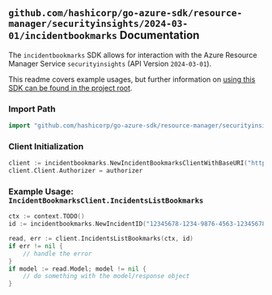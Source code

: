 
## `github.com/hashicorp/go-azure-sdk/resource-manager/securityinsights/2024-03-01/incidentbookmarks` Documentation

The `incidentbookmarks` SDK allows for interaction with the Azure Resource Manager Service `securityinsights` (API Version `2024-03-01`).

This readme covers example usages, but further information on [using this SDK can be found in the project root](https://github.com/hashicorp/go-azure-sdk/tree/main/docs).

### Import Path

```go
import "github.com/hashicorp/go-azure-sdk/resource-manager/securityinsights/2024-03-01/incidentbookmarks"
```


### Client Initialization

```go
client := incidentbookmarks.NewIncidentBookmarksClientWithBaseURI("https://management.azure.com")
client.Client.Authorizer = authorizer
```


### Example Usage: `IncidentBookmarksClient.IncidentsListBookmarks`

```go
ctx := context.TODO()
id := incidentbookmarks.NewIncidentID("12345678-1234-9876-4563-123456789012", "example-resource-group", "workspaceValue", "incidentIdentifierValue")

read, err := client.IncidentsListBookmarks(ctx, id)
if err != nil {
	// handle the error
}
if model := read.Model; model != nil {
	// do something with the model/response object
}
```
